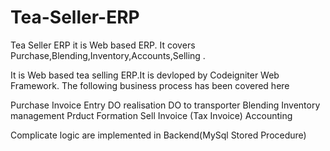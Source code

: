 # Tea-Seller-ERP
Tea Seller ERP it is Web based ERP. It covers Purchase,Blending,Inventory,Accounts,Selling .

It is Web based tea selling ERP.It is devloped by Codeigniter Web Framework.
The following business process has been covered here 

Purchase Invoice Entry
DO realisation
DO to transporter
Blending
Inventory management
Prduct Formation
Sell Invoice (Tax Invoice)
Accounting

Complicate logic are implemented in Backend(MySql Stored Procedure)




